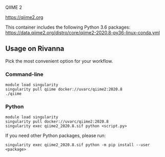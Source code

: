 QIIME 2

https://qiime2.org

This container includes the following Python 3.6 packages:  
https://data.qiime2.org/distro/core/qiime2-2020.8-py36-linux-conda.yml

## Usage on Rivanna
Pick the most convenient option for your workflow.
### Command-line
```
module load singularity
singularity pull qiime docker://uvarc/qiime2:2020.8
./qiime
```

### Python
```
module load singularity
singularity pull docker://uvarc/qiime2:2020.8
singularity exec qiime2_2020.8.sif python <script.py>
```

If you need other Python packages, please run:
```
singularity exec qiime2_2020.8.sif python -m pip install --user <package>
```

